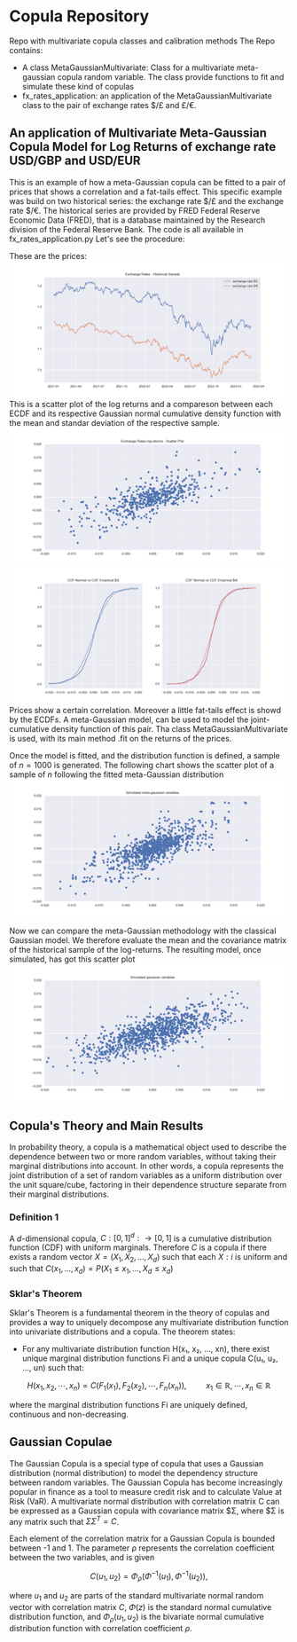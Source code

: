 # Copula Repository
Repo with multivariate copula classes and calibration methods
The Repo contains:
- A class MetaGaussianMultivariate: Class for a multivariate meta-gaussian copula random variable. The class provide functions to fit and 
    simulate these kind of copulas
- fx_rates_application: an application of the MetaGaussianMultivariate class to the pair of 
exchange rates $/£ and £/€.
## An application of Multivariate Meta-Gaussian Copula Model for Log Returns of exchange rate USD/GBP and USD/EUR
This is an example of how a meta-Gaussian copula can be fitted to a pair of prices that shows
a correlation and a fat-tails effect. This specific example was build on two 
historical series: the exchange rate $/£ and the exchange rate $/€. The historical series 
are provided by FRED Federal Reserve Economic Data (FRED), that is a database maintained by 
the Research division of the Federal Reserve Bank. The code is all available in fx_rates_application.py
Let's see the procedure:

These are the prices:
![alt text](https://github.com/lorenzo7741/copula/blob/pp/plot/rates_hist.png?raw=true)
This is a scatter plot of the log returns and a compareson between each ECDF and its
 respective Gaussian normal cumulative density function with the mean and standar
  deviation of the respective sample.
![alt text](https://github.com/lorenzo7741/copula/blob/pp/plot/rates_hist_scatter.png?raw=true)
![alt text](https://github.com/lorenzo7741/copula/blob/pp/plot/ecdf_vs_gaussian.png?raw=true)
Prices show a certain correlation. Moreover a little
fat-tails effect is showd by the ECDFs. A meta-Gaussian model, can be used to model the 
joint-cumulative density function of this pair. Tha class MetaGaussianMultivariate is used, 
with its main method .fit on the returns of the prices. 

Once the model is fitted, and the distribution function is defined, a sample
of $n=1000$ is generated. The following chart shows the scatter plot of a sample of $n$ 
following the fitted meta-Gaussian distribution
![alt text](https://github.com/lorenzo7741/copula/blob/pp/plot/sim_copula_scatter.png?raw=true)

Now we can compare the meta-Gaussian methodology with the classical Gaussian model. We therefore 
evaluate the mean and the covariance matrix of the historical sample of the log-returns. 
The resulting model, once simulated, has got this scatter plot 
![alt text](https://github.com/lorenzo7741/copula/blob/pp/plot/sim_gaussian_scatter.png?raw=true)


## Copula's Theory and Main Results

In probability theory, a copula is a mathematical object used to 
describe the dependence between two or more random variables, without taking their 
marginal distributions into account. In other words, a copula represents the joint 
distribution of a set of random variables as a uniform distribution over the unit 
square/cube, factoring in their dependence structure separate from their marginal 
distributions.

### Definition 1
A $d$-dimensional copula, $C : [0, 1]^d : → [0, 1]$ is a cumulative distribution function (CDF) with
uniform marginals. Therefore $C$ is a copula if there exists a random vector 
$X = (X_1, X_2, ..., X_d)$ such that each $X:i$ is uniform and such that
$C(x_1,...,x_d) = P(X_1\leq x_1,..., X_d\leq x_d)$



### Sklar's Theorem

Sklar's Theorem is a fundamental theorem in the theory of copulas and provides a way to uniquely decompose any multivariate distribution function into univariate distributions and a copula. The theorem states:

- For any multivariate distribution function H(x₁, x₂, ..., xn), there exist unique marginal distribution functions Fi and a unique copula C(u₁, u₂, ..., un) such that:

```math
H(x_1, x_2, \cdots, x_n) = C(F_1(x_1), F_2(x_2), \cdots, F_n(x_n)), \;\;\;\;\;\;\;\;\;\; x_1 \in \mathbb{R}, \cdots, x_n \in \mathbb{R}
```
where the marginal distribution functions Fi are uniquely defined, continuous and non-decreasing.

## Gaussian Copulae

The Gaussian Copula is a special type of copula that uses a Gaussian distribution 
(normal distribution) to model the dependency structure between random variables.
 The Gaussian Copula has become increasingly popular in finance as a tool to measure 
 credit risk and to calculate Value at Risk (VaR). A multivariate normal distribution 
 with correlation matrix C can be expressed as a Gaussian copula with covariance
  matrix $Σ, where $Σ is any matrix such that $ΣΣ^T = C$.

Each element of the correlation matrix for a Gaussian Copula is bounded between -1 and 1. The parameter ρ represents the correlation coefficient between the two variables, and is given

```math
C(u_1, u_2) = \Phi_{\rho}\Big(\Phi^{-1}(u_1),\Phi^{-1}(u_2)\Big),
```
where $u_1$ and $u_2$ are parts of the standard multivariate normal random vector with correlation matrix $C$, $\Phi(z)$ is the standard
normal cumulative distribution function, and $\Phi _\rho(u_1,u_2)$ is the bivariate normal cumulative distribution
function with correlation coefficient $\rho$.
